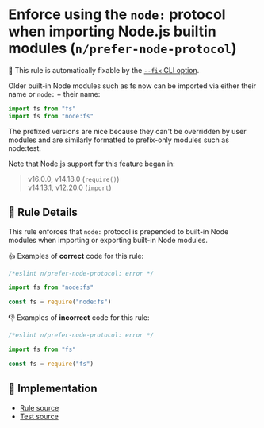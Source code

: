 # Enforce using the `node:` protocol when importing Node.js builtin modules (`n/prefer-node-protocol`)

🔧 This rule is automatically fixable by the [`--fix` CLI option](https://eslint.org/docs/latest/user-guide/command-line-interface#--fix).

<!-- end auto-generated rule header -->

Older built-in Node modules such as fs now can be imported via either their name or `node:` + their name:

```js
import fs from "fs"
import fs from "node:fs"
```

The prefixed versions are nice because they can't be overridden by user modules and are similarly formatted to prefix-only modules such as node:test.

Note that Node.js support for this feature began in:

> v16.0.0, v14.18.0 (`require()`)  
> v14.13.1, v12.20.0 (`import`)

## 📖 Rule Details

This rule enforces that `node:` protocol is prepended to built-in Node modules when importing or exporting built-in Node modules.

👍 Examples of **correct** code for this rule:

```js
/*eslint n/prefer-node-protocol: error */

import fs from "node:fs"

const fs = require("node:fs")
```

👎 Examples of **incorrect** code for this rule:

```js
/*eslint n/prefer-node-protocol: error */

import fs from "fs"

const fs = require("fs")
```

## 🔎 Implementation

- [Rule source](../../lib/rules/prefer-node-protocol.js)
- [Test source](../../tests/lib/rules/prefer-node-protocol.js)
